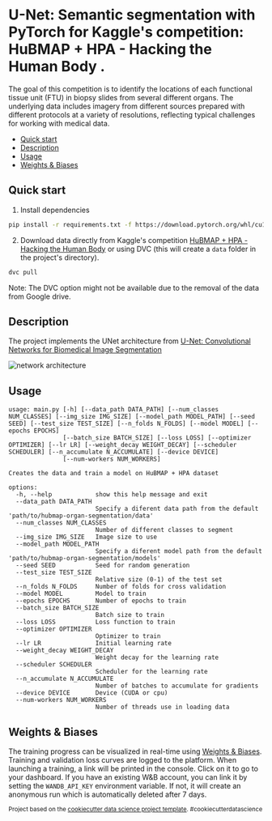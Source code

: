 U-Net: Semantic segmentation with PyTorch for Kaggle's competition: HuBMAP + HPA - Hacking the Human Body . 
==============================

The goal of this competition is to identify the locations of each functional tissue unit (FTU) in biopsy slides from several different organs. The underlying data includes imagery from different sources prepared with different protocols at a variety of resolutions, reflecting typical challenges for working with medical data.

- [Quick start](#quick-start)
- [Description](#description)
- [Usage](#usage)
- [Weights & Biases](#weights--biases)

## Quick start

1. Install dependencies
```bash
pip install -r requirements.txt -f https://download.pytorch.org/whl/cu116/torch_stable.html
```
2. Download data directly from Kaggle's competition [HuBMAP + HPA - Hacking the Human Body](https://www.kaggle.com/competitions/hubmap-organ-segmentation/data) or using DVC (this will create a ```data``` folder in the project's directory).
```bash
dvc pull
```
Note: The DVC option might not be available due to the removal of the data from Google drive.

## Description
The project implements the UNet architecture from [U-Net: Convolutional Networks for Biomedical Image Segmentation](https://arxiv.org/abs/1505.04597)

![network architecture](https://i.imgur.com/jeDVpqF.png)
## Usage

```console
usage: main.py [-h] [--data_path DATA_PATH] [--num_classes NUM_CLASSES] [--img_size IMG_SIZE] [--model_path MODEL_PATH] [--seed SEED] [--test_size TEST_SIZE] [--n_folds N_FOLDS] [--model MODEL] [--epochs EPOCHS]
               [--batch_size BATCH_SIZE] [--loss LOSS] [--optimizer OPTIMIZER] [--lr LR] [--weight_decay WEIGHT_DECAY] [--scheduler SCHEDULER] [--n_accumulate N_ACCUMULATE] [--device DEVICE]
               [--num-workers NUM_WORKERS]

Creates the data and train a model on HuBMAP + HPA dataset

options:
  -h, --help            show this help message and exit
  --data_path DATA_PATH
                        Specify a diferent data path from the default 'path/to/hubmap-organ-segmentation/data'
  --num_classes NUM_CLASSES
                        Number of different classes to segment
  --img_size IMG_SIZE   Image size to use
  --model_path MODEL_PATH
                        Specify a diferent model path from the default 'path/to/hubmap-organ-segmentation/models'
  --seed SEED           Seed for random generation
  --test_size TEST_SIZE
                        Relative size (0-1) of the test set
  --n_folds N_FOLDS     Number of folds for cross validation
  --model MODEL         Model to train
  --epochs EPOCHS       Number of epochs to train
  --batch_size BATCH_SIZE
                        Batch size to train
  --loss LOSS           Loss function to train
  --optimizer OPTIMIZER
                        Optimizer to train
  --lr LR               Initial learning rate
  --weight_decay WEIGHT_DECAY
                        Weight decay for the learning rate
  --scheduler SCHEDULER
                        Scheduler for the learning rate
  --n_accumulate N_ACCUMULATE
                        Number of batches to accumulate for gradients
  --device DEVICE       Device (CUDA or cpu)
  --num-workers NUM_WORKERS
                        Number of threads use in loading data
```

## Weights & Biases
The training progress can be visualized in real-time using [Weights & Biases](https://wandb.ai/). Training and validation loss curves are logged to the platform.
When launching a training, a link will be printed in the console. Click on it to go to your dashboard. If you have an existing W&B account, you can link it by setting the `WANDB_API_KEY` environment variable. If not, it will create an anonymous run which is automatically deleted after 7 days.


<p><small>Project based on the <a target="_blank" href="https://drivendata.github.io/cookiecutter-data-science/">cookiecutter data science project template</a>. #cookiecutterdatascience</small></p>
